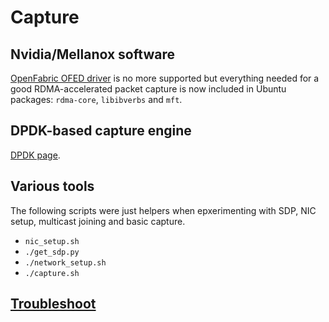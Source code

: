 # Capture


## Nvidia/Mellanox software

[OpenFabric OFED driver](https://docs.nvidia.com/networking/display/MLNXOFEDv461000/Release+Notes)
is no more supported but everything needed for a good RDMA-accelerated packet capture is now
included in Ubuntu packages: `rdma-core`, `libibverbs` and `mft`.

## DPDK-based capture engine

[DPDK page](https://github.com/pkeroulas/st2110-toolkit/blob/master/capture/dpdk/README.md).


## Various tools

The following scripts were just helpers when epxerimenting with SDP, NIC setup, multicast joining and basic capture.

* `nic_setup.sh`
* `./get_sdp.py`
* `./network_setup.sh`
* `./capture.sh`

## [Troubleshoot](../doc/troubleshoot.md)
